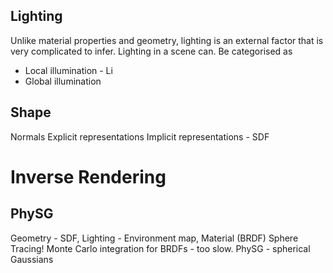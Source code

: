 ## Lighting
Unlike material properties and geometry, lighting is an external factor that is very complicated to infer. Lighting in a scene can. Be categorised as 
- Local illumination - Li
- Global illumination


## Shape
Normals
Explicit representations
Implicit representations - SDF

# Inverse Rendering
## PhySG
Geometry - SDF, Lighting - Environment map, Material (BRDF)
Sphere Tracing!
Monte Carlo integration for BRDFs - too slow. PhySG - spherical Gaussians
